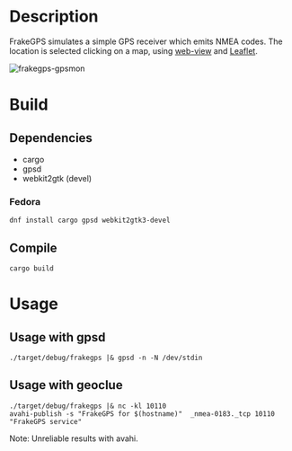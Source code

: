 # Description

FrakeGPS simulates a simple GPS receiver which emits NMEA codes. The location is selected clicking on a map, using [web-view](https://github.com/Boscop/web-view) and [Leaflet](http://leafletjs.com/).

![frakegps-gpsmon](https://user-images.githubusercontent.com/4068/58375414-ba3b3900-7f52-11e9-88bb-c6db1299eff0.png)

# Build

## Dependencies

- cargo
- gpsd
- webkit2gtk (devel)

### Fedora

```
dnf install cargo gpsd webkit2gtk3-devel
```

## Compile

```
cargo build
```

# Usage

## Usage with gpsd

```
./target/debug/frakegps |& gpsd -n -N /dev/stdin
```

## Usage with geoclue

```
./target/debug/frakegps |& nc -kl 10110
avahi-publish -s "FrakeGPS for $(hostname)"  _nmea-0183._tcp 10110 "FrakeGPS service"
```

Note: Unreliable results with avahi.
